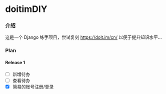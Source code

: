 # doitimDIY
### 介绍
这是一个 Django 练手项目，尝试复刻 https://doit.im/cn/ 以便于提升知识水平…

### Plan
#### Release 1
- [ ] 新增待办
- [ ] 查看待办
- [x] 简易的账号注册/登录